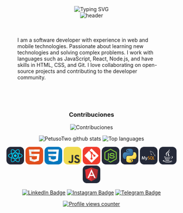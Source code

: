 

<!-- Imagen de texto animado -->
<div align="center">
  <img src="https://readme-typing-svg.herokuapp.com/?color=02D9F7FF&size=35&center=true&vCenter=true&width=1000&lines=Welcome!;I'm+from+Perú;Software+Developer" alt="Typing SVG" />
</div>

<div align="center">
  <!-- Imagen en movimiento (header) -->
  <img src="https://capsule-render.vercel.app/api?type=waving&color=gradient&height=350&section=header&text=%20Fabian&fontSize=120&animation=twinkling&fontAlignY=43&desc=A%20Programmer%20%20%20%20&descAlignY=57&descAlign=63" alt="header" />
</div>

<!-- Información sobre el desarrollador -->
<p align="left" style="margin: 20px; padding: 30px;"> 
  I am a software developer with experience in web and mobile technologies. Passionate about learning new technologies and solving complex problems. I work with languages such as JavaScript, React, Node.js, and have skills in HTML, CSS, and Git. I love collaborating on open-source projects and contributing to the developer community.
</p>

<!-- Contribuciones -->
<h3 align="center" style="padding-top: 30px;">Contribuciones</h3>
<p align="center">
  <img width="740em" src="https://github-profile-summary-cards.vercel.app/api/cards/profile-details?username=PetusoTwo&theme=github_dark" alt="Contribuciones" />
</p>

<!-- Estadísticas de GitHub -->
<div align="center">  
  <img width="49%" height="195px" src="https://github-readme-stats.vercel.app/api?username=PetusoTwo&show_icons=true&count_private=true&hide_border=true&title_color=02D9F7FF&icon_color=02D9F7FF&text_color=c9d1d9&bg_color=0d1117" alt="PetusoTwo github stats" /> 
  <img width="41%" height="195px" src="https://github-readme-stats.vercel.app/api/top-langs/?username=PetusoTwo&layout=compact&hide_border=true&title_color=02D9F7FF&text_color=02D9F7FF&bg_color=0d1117" alt="Top languages" />
</div> 

<!-- Habilidades -->
<p align="center"> 
  <img src="https://github.com/tandpfun/skill-icons/blob/main/icons/React-Dark.svg" width="48" title="React.Js" />
  <img src="https://github.com/tandpfun/skill-icons/blob/main/icons/HTML.svg" width="48" title="HTML" />
  <img src="https://github.com/tandpfun/skill-icons/blob/main/icons/CSS.svg" width="48" title="CSS" />
  <img src="https://github.com/tandpfun/skill-icons/blob/main/icons/JavaScript.svg" width="48" title="JavaScript" />
  <img src="https://github.com/tandpfun/skill-icons/blob/main/icons/Git.svg" width="48" title="Git" />
  <img src="https://github.com/tandpfun/skill-icons/blob/main/icons/NodeJS-Dark.svg" width="48" title="NodeJs" />
  <img src="https://github.com/tandpfun/skill-icons/blob/main/icons/Python-Dark.svg" width="48" title="Python" />
  <img src="https://github.com/tandpfun/skill-icons/blob/main/icons/MySQL-Dark.svg" width="48" title="MySQL" />
  <img src="https://github.com/tandpfun/skill-icons/blob/main/icons/Java-Dark.svg" width="48" title="Java" />
  <img src="https://github.com/tandpfun/skill-icons/blob/main/icons/Angular-Dark.svg" width="48" title="Angular" />
</p>

<!-- Redes sociales -->
<p align="center">
  <a href="https://www.linkedin.com/in/:3" target="_blank"><img src="https://img.shields.io/badge/-LinkedIn-0A0A0B?logo=linkedin&style=for-the-badge&logoColor=white" alt="LinkedIn Badge" /></a>
  <a href="https://www.instagram.com/petuso_two/" target="_blank"><img src="https://img.shields.io/badge/-Instagram-0A0A0B?logo=instagram&style=for-the-badge&logoColor=white" alt="Instagram Badge" /></a>
  <a href="https://t.me/petusotwo" target="_blank"><img src="https://img.shields.io/badge/-Telegram-0A0A0B?logo=telegram&style=for-the-badge&logoColor=white" alt="Telegram Badge" /></a>
</p>

<div style="text-align: center;">
  <a href="https://github.com/PetusoTwo">
    <img src="https://komarev.com/ghpvc/?username=PetusoTwo&style=flat-square" alt="Profile views counter" />
  </a>
</div>


